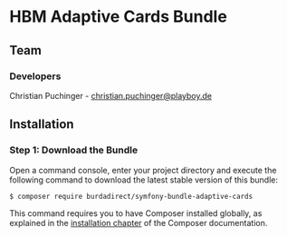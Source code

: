 # HBM Adaptive Cards Bundle

## Team

### Developers
Christian Puchinger - christian.puchinger@playboy.de

## Installation

### Step 1: Download the Bundle

Open a command console, enter your project directory and execute the
following command to download the latest stable version of this bundle:

```bash
$ composer require burdadirect/symfony-bundle-adaptive-cards
```

This command requires you to have Composer installed globally, as explained  in
the [installation chapter](https://getcomposer.org/doc/00-intro.md) of the Composer documentation.
